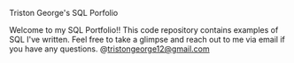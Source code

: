 Triston George's SQL Porfolio

Welcome to my SQL Portfolio!!
This code repository contains examples of SQL I've written.
Feel free to take a glimpse and reach out to me via email if you have any questions.
@tristongeorge12@gmail.com
